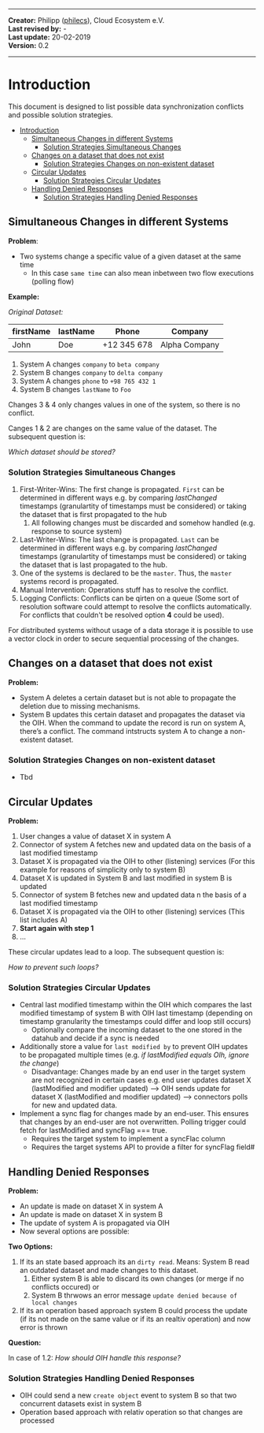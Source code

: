
---

**Creator:** Philipp ([philecs](https://github.com/philecs)), Cloud Ecosystem e.V. <br>
**Last revised by:** -  <br>
**Last update:** 20-02-2019<br>
**Version:** 0.2<br>

---

# Introduction

This document is designed to list possible data synchronization conflicts and possible solution strategies.

- [Introduction](#introduction)
  - [Simultaneous Changes in different Systems](#simultaneous-changes-in-different-systems)
    - [Solution Strategies Simultaneous Changes](#solution-strategies-simultaneous-changes)
  - [Changes on a dataset that does not exist](#changes-on-a-dataset-that-does-not-exist)
    - [Solution Strategies Changes on non-existent dataset](#solution-strategies-changes-on-non-existent-dataset)
  - [Circular Updates](#circular-updates)
    - [Solution Strategies Circular Updates](#solution-strategies-circular-updates)
  - [Handling Denied Responses](#handling-denied-responses)
    - [Solution Strategies Handling Denied Responses](#solution-strategies-handling-denied-responses)

## Simultaneous Changes in different Systems

**Problem**:

- Two systems change a specific value of a given dataset at the same time
  - In this case `same time` can also mean inbetween two flow executions (polling flow)

**Example:**

_Original Dataset:_

|firstName|lastName|Phone|Company|
|---|---|---|---|
|John|Doe|+12 345 678|Alpha Company|

1. System A changes `company` to `beta company`
2. System B changes `company` to `delta company`
3. System A changes `phone` to `+98 765 432 1`
4. System B changes `lastName` to `Foo`

Changes 3 & 4 only changes values in one of the system, so there is no conflict.

Canges 1 & 2 are changes on the same value of the dataset. The subsequent question is:

_Which dataset should be stored?_

### Solution Strategies Simultaneous Changes

1. First-Writer-Wins: The first change is propagated. `First` can be determined in different ways e.g. by comparing _lastChanged_ timestamps (granulartity of timestamps must be considered) or taking the dataset that is first propagated to the hub
   1. All following changes must be discarded and somehow handled (e.g. response to source system)
2. Last-Writer-Wins: The last change is propagated. `Last` can be determined in different ways e.g. by comparing _lastChanged_ timestamps (granulartity of timestamps must be considered)  or taking the dataset that is last propagated to the hub.
3. One of the systems is declared to be the `master`. Thus, the `master` systems record is propagated.
4. Manual Intervention: Operations stuff has to resolve the conflict.
5. Logging Conflicts: Conflicts can be qirten on a queue (Some sort of resolution software could attempt to resolve the conflicts automatically. For conflicts that couldn't be resolved option **4** could be used).

For distributed systems without usage of a data storage it is possible to use a vector clock in order to secure sequential processing of the changes.

## Changes on a dataset that does not exist

**Problem:**

- System A deletes a certain dataset but is not able to propagate the deletion due to missing mechanisms.
- System B updates this certain dataset and propagates the dataset via the OIH. When the command to update the record is run on system A, there’s a conflict. The command intstructs system A to change a non-existent dataset.

### Solution Strategies Changes on non-existent dataset

- Tbd

## Circular Updates

**Problem:**

1. User changes a value of dataset X in system A
2. Connector of system A fetches new and updated data on the basis of a last modified timestamp
3. Dataset X is propagated via the OIH to other (listening) services (For this example for reasons of simplicity only to system B)
4. Dataset X is updated in System B and last modified in system B is updated
5. Connector of system B fetches new and updated data n the basis of a last modified timestamp
6. Dataset X is propagated via the OIH to other (listening) services (This list includes A)
7. **Start again with step 1**
8. ...

These circular updates lead to a loop. The subsequent question is:

_How to prevent such loops?_

### Solution Strategies Circular Updates

- Central last modified timestamp within the OIH which compares the last modified timestamp of system B with OIH last timestamp (depending on timestamp granularity the timestamps could differ and loop still occurs)
  - Optionally compare the incoming dataset to the one stored in the datahub and decide if a sync is needed
- Additionally store a value for `last modified by` to prevent OIH updates to be propagated multiple times (e.g. _if lastModified equals OIh, ignore the change_)
  - Disadvantage: Changes made by an end user in the target system are not recognized in certain cases e.g. end user updates dataset X (lastModified and modifier updated) --> OIH sends update for dataset X (lastModified and modifier updated) --> connectors polls for new and updated data.
- Implement a sync flag for changes made by an end-user. This ensures that changes by an end-user are not overwritten. Polling trigger could fetch for lastModified and syncFlag === true.
  - Requires the target system to implement a syncFlac column
  - Requires the target systems API to provide a filter for syncFlag field#

## Handling Denied Responses

**Problem:**

- An update is made on dataset X in system A
- An update is made on dataset X in system B
- The update of system A is propagated via OIH
- Now several options are possible:

**Two Options:**

1. If its an state based approach its an `dirty read`. Means: System B read an outdated dataset and made changes to this dataset.
   1. Either system B is able to discard its own changes (or merge if no conflicts occured) or
   2. System B thrwows an error message `update denied because of local changes`
2. If its an operation based approach system B could process the update (if its not made on the same value or if its an realtiv operation) and now error is thrown

**Question:**

In case of 1.2: _How should OIH handle this response?_

### Solution Strategies Handling Denied Responses

- OIH could send a new `create object` event to system B so that two concurrent datasets exist in system B
- Operation based approach with relativ operation so that changes are processed
